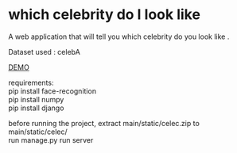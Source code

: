 

# which celebrity do I look like

A web application that will tell you which celebrity do you look like .

Dataset used : celebA

<a href="https://whichcelebritydoilooklike.pythonanywhere.com/" target="_blank_"> DEMO</a>

requirements:<br>
pip install face-recognition <br>
pip install numpy<br>
pip install django<br>

before running the project, extract main/static/celec.zip to main/static/celec/<br>
run manage.py run server 
